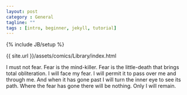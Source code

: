 ```yaml
---
layout: post
category : General
tagline: ""
tags : [intro, beginner, jekyll, tutorial]
---
```

{% include JB/setup %}

{{ site.url }}/assets/comics/Library/index.html

I must not fear.
Fear is the mind-killer.
Fear is the little-death that brings total obliteration.
I will face my fear.
I will permit it to pass over me and through me.
And when it has gone past I will turn the inner eye to see its path.
Where the fear has gone there will be nothing.
Only I will remain.
